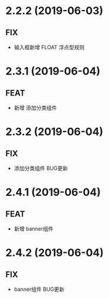 # 2.2.2 (2019-06-03)

## FIX 
* 输入框新增 FLOAT 浮点型规则

# 2.3.1 (2019-06-04)

## FEAT 
* 新增 添加分类组件

# 2.3.2 (2019-06-04)

## FIX 
* 添加分类组件 BUG更新

# 2.4.1 (2019-06-04)

## FEAT 
* 新增 banner组件

# 2.4.2 (2019-06-04)

## FIX 
* banner组件 BUG更新